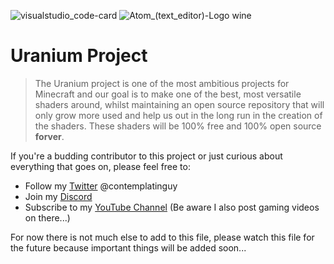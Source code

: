 ![visualstudio_code-card](https://user-images.githubusercontent.com/68227593/163826300-d5f8448b-632e-4b91-9ea9-9063d7951b7e.png)
![Atom_(text_editor)-Logo wine](https://user-images.githubusercontent.com/68227593/163825770-d22ebccb-ac8f-416a-bd74-058d31532603.png)

# Uranium Project

> The Uranium project is one of the most ambitious projects for Minecraft and our goal is to make one of the best, most versatile shaders around, whilst maintaining an open source repository that will only grow more used and help us out in the long run in the creation of the shaders. These shaders will be 100% free and 100% open source **forver**.

If you're a budding contributor to this project or just curious about everything that goes on, please feel free to:
- Follow my [Twitter](https://twitter.com/contemplatinguy/) @contemplatinguy
- Join my [Discord](https://www.discord.com/invite/yCUhtCDra5) 
- Subscribe to my [YouTube Channel](https://www.youtube.com/channel/UCS_rqcpRfqAC_mQuPyatMV) (Be aware I also post gaming videos on there...)

For now there is not much else to add to this file, please watch this file for the future because important things will be added soon...
